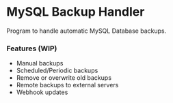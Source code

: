 # MySQL Backup Handler
 Program to handle automatic MySQL Database backups.
 
 ### Features (WIP)
- Manual backups
- Scheduled/Periodic backups
- Remove or overwrite old backups
- Remote backups to external servers
- Webhook updates
